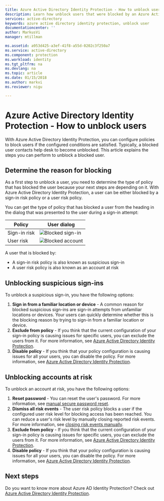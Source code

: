 ```yaml
---
title: Azure Active Directory Identity Protection - How to unblock users | Microsoft Docs
description: Learn how unblock users that were blocked by an Azure Active Directory Identity Protection policy.
services: active-directory
keywords: azure active directory identity protection, unblock user
documentationcenter: ''
author: MarkusVi
manager: mtillman

ms.assetid: a953d425-a3ef-41f8-a55d-0202c3f250a7
ms.service: active-directory
ms.component: protection
ms.workload: identity
ms.tgt_pltfrm: na
ms.devlang: na
ms.topic: article
ms.date: 01/15/2018
ms.author: markvi
ms.reviewer: nigu

---
```

# Azure Active Directory Identity Protection - How to unblock users
With Azure Active Directory Identity Protection, you can configure policies to block users if the configured conditions are satisfied. Typically, a blocked user contacts help desk to become unblocked. This article explains the steps you can perform to unblock a blocked user.

## Determine the reason for blocking
As a first step to unblock a user, you need to determine the type of policy that has blocked the user because your next steps are depending on it.
With Azure Active Directory Identity Protection, a user can be either blocked by a sign-in risk policy or a user risk policy.

You can get the type of policy that has blocked a user from the heading in the dialog that was presented to the user during a sign-in attempt:

| Policy | User dialog |
| --- | --- |
| Sign-in risk |![Blocked sign-in](./media/active-directory-identityprotection-unblock-howto/02.png) |
| User risk |![Blocked account](./media/active-directory-identityprotection-unblock-howto/104.png) |

A user that is blocked by:

* A sign-in risk policy is also known as suspicious sign-in
* A user risk policy is also known as an account at risk

## Unblocking suspicious sign-ins
To unblock a suspicious sign-in, you have the following options:

1. **Sign in from a familiar location or device** - A common reason for blocked suspicious sign-ins are sign-in attempts from unfamiliar locations or devices. Your users can quickly determine whether this is the blocking reason by trying to sign-in from a familiar location or device.
2. **Exclude from policy** - If you think that the current configuration of your sign-in policy is causing issues for specific users, you can exclude the users from it. For more information, see [Azure Active Directory Identity Protection](active-directory-identityprotection.md).
3. **Disable policy** - If you think that your policy configuration is causing issues for all your users, you can disable the policy. For more information, see [Azure Active Directory Identity Protection](active-directory-identityprotection.md).

## Unblocking accounts at risk
To unblock an account at risk, you have the following options:

1. **Reset password** - You can reset the user's password. For more information, see [manual secure password reset](active-directory-identityprotection.md#manual-secure-password-reset).
2. **Dismiss all risk events** - The user risk policy blocks a user if the configured user risk level for blocking access has been reached. You can reduce a user's risk level by manually closing reported risk events. For more information, see [closing risk events manually](active-directory-identityprotection.md#closing-risk-events-manually).
3. **Exclude from policy** - If you think that the current configuration of your sign-in policy is causing issues for specific users, you can exclude the users from it. For more information, see [Azure Active Directory Identity Protection](active-directory-identityprotection.md).
4. **Disable policy** - If you think that your policy configuration is causing issues for all your users, you can disable the policy. For more information, see [Azure Active Directory Identity Protection](active-directory-identityprotection.md).

## Next steps
 Do you want to know more about Azure AD Identity Protection? Check out [Azure Active Directory Identity Protection](active-directory-identityprotection.md).
